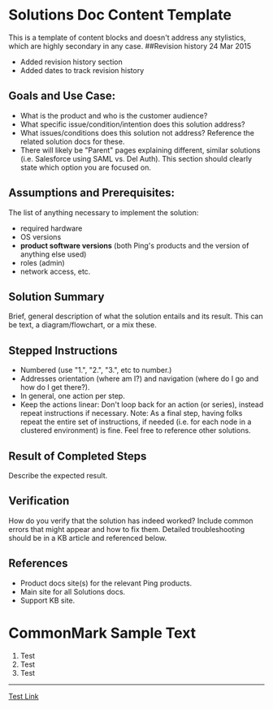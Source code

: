 # Solutions Doc Content Template

This is a template of content blocks and doesn't address any stylistics, which are highly secondary in any case.
##Revision history
24 Mar 2015
* Added revision history section
* Added dates to track revision history

## Goals and Use Case:

* What is the product and who is the customer audience?
* What specific issue/condition/intention does this solution address?
* What issues/conditions does this solution not address? Reference the related solution docs for these.
* There will likely be "Parent" pages explaining different, similar solutions (i.e. Salesforce using SAML vs. Del Auth).  This section should clearly state which option you are focused on.

## Assumptions and Prerequisites:

The list of anything necessary to implement the solution: 

* required hardware
* OS versions
* **product software versions** (both Ping's products and the version of anything else used)
* roles (admin)
* network access, etc.

## Solution Summary

Brief, general description of what the solution entails and its result. This can be text, a diagram/flowchart, or a mix these.  

## Stepped Instructions

* Numbered (use "1.", "2.", "3.", etc to number.)
* Addresses orientation (where am I?) and navigation (where do I go and how do I get there?). 
* In general, one action per step.
* Keep the actions linear: Don't loop back for an action (or series), instead repeat instructions if necessary. Note: As a final step, having folks repeat the entire set of instructions, if needed (i.e. for each node in a clustered environment) is fine.  Feel free to reference other solutions.

## Result of Completed Steps

Describe the expected result.

## Verification

How do you verify that the solution has indeed worked?  Include common errors that might appear and how to fix them.  Detailed troubleshooting should be in a KB article and referenced below.

## References

* Product docs site(s) for the relevant Ping products.
* Main site for all Solutions docs.
* Support KB site.

# CommonMark Sample Text

1. Test
2. Test
3. Test
----
[Test Link](<https://github.com/jgm/cmark>)

